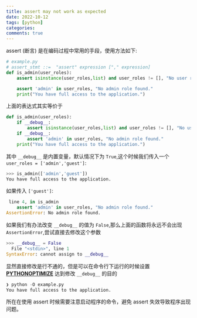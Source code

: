 ```yaml
---
title: assert may not work as expected
date: 2022-10-12
tags: [python]
categories:
comments: true
---
```


assert (断言) 是在编码过程中常用的手段，使用方法如下:

```python
# example.py
# assert_stmt ::=  "assert" expression ["," expression]
def is_admin(user_roles):
    assert isinstance(user_roles,list) and user_roles != [], "No user roles found"

    assert 'admin' in user_roles, "No admin role found."
    print("You have full access to the application.")
```

<!--more-->

上面的表达式其实等价于

```python
def is_admin(user_roles):
    if __debug__:
        assert isinstance(user_roles,list) and user_roles != [], "No user roles found"
    if __debug__:
        assert 'admin' in user_roles, "No admin role found."
    print("You have full access to the application.")
```

其中 `__debug__` 是内置变量，默认情况下为 `True`,这个时候我们传入一个 `user_roles = ['admin','guest']`:

```python
>>> is_admin(['admin','guest'])
You have full access to the application.
```

如果传入 `['guest']`:

```python
 line 4, in is_admin
    assert 'admin' in user_roles, "No admin role found."
AssertionError: No admin role found.
```

如果我们有办法改变 `__debug__` 的值为 `False`,那么上面的函数将永远不会出现 `AssertionError`,尝试直接去修改这个参数

```python
>>> __debug__ = False
  File "<stdin>", line 1
SyntaxError: cannot assign to __debug__
```

显然直接修改是行不通的，但是可以在命令行下运行的时候设置 **[PYTHONOPTIMIZE](https://docs.python.org/3/using/cmdline.html#envvar-PYTHONOPTIMIZE)** 达到修改 `__debug__` 的目的

```python
❯ python -O example.py
You have full access to the application.
```

所在在使用 assert 时候需要注意启动程序的命令，避免 assert 失效导致程序出现问题。
